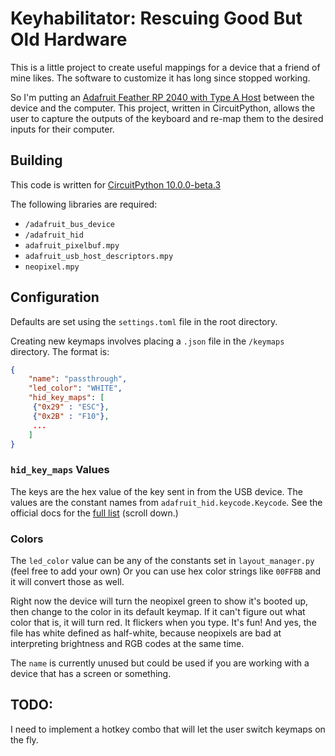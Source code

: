 # Keyhabilitator: Rescuing Good But Old Hardware

This is a little project to create useful mappings for a device that a friend of mine likes. The software to customize it has long since stopped working.

So I'm putting an [Adafruit Feather RP 2040 with Type A Host](https://learn.adafruit.com/adafruit-feather-rp2040-with-usb-type-a-host/overview) between the device and the computer. This project, written in CircuitPython, allows the user to capture the outputs of the keyboard and re-map them to the desired inputs for their computer.

## Building

This code is written for [CircuitPython 10.0.0-beta.3](https://circuitpython.org/board/adafruit_feather_rp2040_usb_host/)

The following libraries are required:

* `/adafruit_bus_device`
* `/adafruit_hid`
* `adafruit_pixelbuf.mpy`
* `adafruit_usb_host_descriptors.mpy`
* `neopixel.mpy`

## Configuration

Defaults are set using the `settings.toml` file in the root directory.

Creating new keymaps involves placing a `.json` file in the `/keymaps` directory. The format is:

```json
{
    "name": "passthrough",
    "led_color": "WHITE",
    "hid_key_maps": [
     {"0x29" : "ESC"},
     {"0x2B" : "F10"},
     ...
    ]
}

```

### `hid_key_maps` Values

The keys are the hex value of the key sent in from the USB device. The values are the constant names from `adafruit_hid.keycode.Keycode`. See the official docs for the [full list](https://docs.circuitpython.org/projects/hid/en/latest/index.html) (scroll down.)

### Colors

The `led_color` value can be any of the constants set in `layout_manager.py` (feel free to add your own) Or you can use hex color strings like `00FFBB` and it will convert those as well.

Right now the device will turn the neopixel green to show it's booted up, then change to the color in its default keymap. If it can't figure out what color that is, it will turn red. It flickers when you type. It's fun!
And yes, the file has white defined as half-white, because neopixels are bad at interpreting brightness and RGB codes at the same time.


The `name` is currently unused but could be used if you are working with a device that has a screen or something.

## TODO:

I need to implement a hotkey combo that will let the user switch keymaps on the fly.